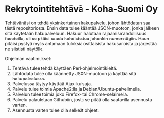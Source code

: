 # Rekrytointitehtävä - Koha-Suomi Oy

Tehtävänäsi on tehdä yksinkertainen hakupalvelu, johon lähtödatan saa tästä repositoriosta. Ensin data tulee kääntää JSON-muotoon, jonka jälkeen sitä käytetään hakupalveluun. Hakuun halutaan rajaamismahdollisuus faseteilla, eli se pitäisi saada kohdistettua johonkin numerotägiin. Haun pitäisi pystyä myös antamaan tuloksia osittaisista hakusanoista ja järjestää ne siististi näytölle.

Ohjelman vaatimukset:

1. Tehtävä tulee tehdä käyttäen Perl-ohjelmointikieltä.
2. Lähtödata tulee olla käännetty JSON-muotoon ja käyttää sitä hakupalvelussa.
3. Palvelussa täytyy käyttää Ajax-kutsuja.
4. Palvelu tulee toimia Apache2:lla ja Debian/Ubuntu-palvelimella.
5. Palvelun tulee toimia joko Firefox- tai Chrome-selaimella.
6. Palvelu palautetaan Githubiin, josta se pitää olla saatavilla asennusta varten.
7. Asennusta varten tulee olla selkeät ohjeet.
